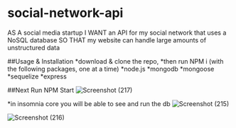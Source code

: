 # social-network-api
AS A social media startup I WANT an API for my social network that uses a NoSQL database SO THAT my website can handle large amounts of unstructured data



##Usage & Installation
*download & clone the repo, 
*then run NPM i (with the following packages, one at a time)
*node.js
*mongodb
*mongoose
*sequelize
*express

##Next Run NPM Start
![Screenshot (217)](https://user-images.githubusercontent.com/68447140/118331825-fe1c0580-b4bd-11eb-8745-f086fc8facdd.png)

*in insomnia core you will be able to see and run the db
![Screenshot (215)](https://user-images.githubusercontent.com/68447140/118331911-21df4b80-b4be-11eb-80cf-a2f49544a01a.png)


![Screenshot (216)](https://user-images.githubusercontent.com/68447140/118331926-26a3ff80-b4be-11eb-95e5-5fae6552d44b.png)
